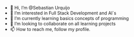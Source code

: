 - 👋 Hi, I’m @Sebastian Urquijo
- 👀 I’m interested in Full Stack Development and AI´s 
- 🌱 I’m currently learning basics concepts of programming 
- 💞️ I’m looking to collaborate on all learning projects
- 📫 How to reach me, follow my profile. 

<!---
SebastianUrquijo/SebastianUrquijo is a ✨ special ✨ repository because its `README.md` (this file) appears on your GitHub profile.
You can click the Preview link to take a look at your changes.
--->
